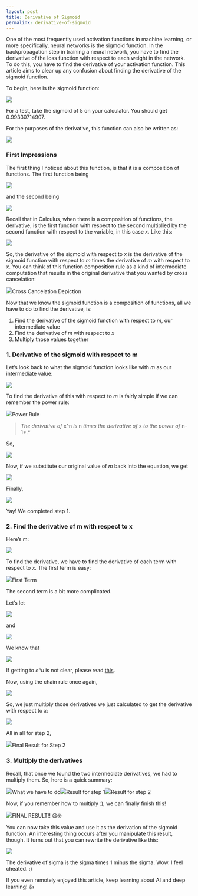 ```yaml
---
layout: post
title: Derivative of Sigmoid
permalink: derivative-of-sigmoid
---
```


One of the most frequently used activation functions in machine learning, or more specifically, neural networks is the sigmoid function. In the backpropagation step in training a neural network, you have to find the derivative of the loss function with respect to each weight in the network. To do this, you have to find the derivative of your activation function. This article aims to clear up any confusion about finding the derivative of the sigmoid function.

To begin, here is the sigmoid function:

![](https://cdn-images-1.medium.com/max/1600/0*__CimiM1Ccjafnco.png)

For a test, take the sigmoid of 5 on your calculator. You should get 0.99330714907.

For the purposes of the derivative, this function can also be written as:

![](https://cdn-images-1.medium.com/max/1600/0*29IvIJzx5Dh784AM.png)

### First Impressions

The first thing I noticed about this function, is that it is a composition of functions. The first function being

![](https://cdn-images-1.medium.com/max/1600/0*pjpAtNZFSvK8KQPy.png)

and the second being

![](https://cdn-images-1.medium.com/max/1600/0*novAxv0u5XSdK6jE.png)

Recall that in Calculus, when there is a composition of functions, the derivative, is the first function with respect to the second multiplied by the second function with respect to the variable, in this case _x._ Like this:

![](https://cdn-images-1.medium.com/max/1600/0*WMrBvqxXfikCM8tc.png)

So, the derivative of the sigmoid with respect to _x_ is the derivative of the sigmoid function with respect to _m_ times the derivative of _m_ with respect to _x_. You can think of this function composition rule as a kind of intermediate computation that results in the original derivative that you wanted by cross cancelation:

![](https://cdn-images-1.medium.com/max/1600/0*zRmq7X57wdJu68KR.png)Cross Cancelation Depiction

Now that we know the sigmoid function is a composition of functions, all we have to do to find the derivative, is:

1.  Find the derivative of the sigmoid function with respect to _m_, our intermediate value
2.  Find the derivative of _m_ with respect to _x_
3.  Multiply those values together

### 1\. Derivative of the sigmoid with respect to m

Let’s look back to what the sigmoid function looks like with _m_ as our intermediate value:

![](https://cdn-images-1.medium.com/max/1600/0*cI0amBQfhzthhvW1.png)

To find the derivative of this with respect to _m_ is fairly simple if we can remember the power rule:

![](https://cdn-images-1.medium.com/max/1600/0*WSkUZxxXRQe_g2z5.png)Power Rule

> _The derivative of_ x^n _is_ n _times the derivative of_ x _to the power of_ n-1*.*

So,

![](https://cdn-images-1.medium.com/max/1600/0*ryXtHAVT8QgJ0i7g.png)

Now, if we substitute our original value of _m_ back into the equation, we get

![](https://cdn-images-1.medium.com/max/1600/0*wG5ne684eoakVVYC.png)

Finally,

![](https://cdn-images-1.medium.com/max/1600/0*wK3r5WvA88RKEG3s.png)

Yay! We completed step 1.

### 2\. Find the derivative of m with respect to x

Here’s m:

![](https://cdn-images-1.medium.com/max/1600/1*-BqfSJPGF0KKnaWYM2bOEw.png)

To find the derivative, we have to find the derivative of each term with respect to _x._ The first term is easy:

![](https://cdn-images-1.medium.com/max/1600/1*zBpJLIpBvcwOwiqpaQ92_w.png)First Term

The second term is a bit more complicated.

Let’s let

![](https://cdn-images-1.medium.com/max/1600/1*ECwZmb7e1f3Hw_mYRIGGDg.png)

and

![](https://cdn-images-1.medium.com/max/1600/1*bVACPx-hvpOKanj8u-SqbQ.png)

We know that

![](https://cdn-images-1.medium.com/max/1600/1*gzsdyl1WKDsH5AQMRkQu-g.png)

If getting to _e^u_ is not clear, please read [this](https://www.themathpage.com/aCalc/exponential.htm).

Now, using the chain rule once again,

![](https://cdn-images-1.medium.com/max/1600/1*mhBmhaCqwRzB34VgILRtKA.png)

So, we just multiply those derivatives we just calculated to get the derivative with respect to _x:_

![](https://cdn-images-1.medium.com/max/1600/1*AKFRnoWvULE-sFGwq100wA.png)

All in all for step 2,

![](https://cdn-images-1.medium.com/max/1600/1*4WEdPSNIGoNRKjVvHukEkw.png)Final Result for Step 2

### 3\. Multiply the derivatives

Recall, that once we found the two intermediate derivatives, we had to multiply them. So, here is a quick summary:

![](https://cdn-images-1.medium.com/max/1600/0*WMrBvqxXfikCM8tc.png)What we have to do![](https://cdn-images-1.medium.com/max/1600/0*wK3r5WvA88RKEG3s.png)Result for step 1![](https://cdn-images-1.medium.com/max/1600/1*4WEdPSNIGoNRKjVvHukEkw.png)Result for step 2

Now, if you remember how to multiply :), we can finally finish this!

![](https://cdn-images-1.medium.com/max/2400/1*t_VnIIxJ8ATNV2PFovrMXw.png)FINAL RESULT!! 😆🤓

You can now take this value and use it as the derivation of the sigmoid function. An interesting thing occurs after you manipulate this result, though. It turns out that you can rewrite the derivative like this:

![](https://cdn-images-1.medium.com/max/1600/1*kcQFW-uNc7JpzKAA98tFHA.png)

The derivative of sigma is the sigma times 1 minus the sigma. Wow. I feel cheated. :)

If you even remotely enjoyed this article, keep learning about AI and deep learning! 👍
